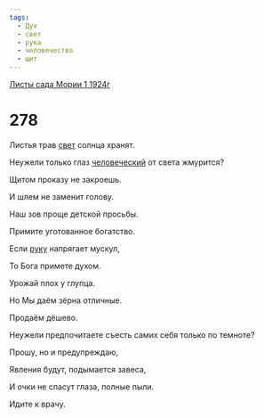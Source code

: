 ```yaml
---
tags:
  - Дух
  - свет
  - рука
  - человечество
  - щит
---
```


[Листы сада Мории 1 1924г](/agni/1924)

# 278
Листья трав [свет](/tag/#свет) солнца хранят.   

Неужели только глаз [человеческий](/tag/#человечество) от света жмурится?   

Щитом проказу не закроешь.   

И шлем не заменит голову.   

Наш зов проще детской просьбы.   

Примите уготованное богатство.   

Если [руку](/tag/#рука) напрягает мускул,   

То Бога примете духом.   

Урожай плох у глупца.   

Но Мы даём зёрна отличные.   

Продаём дёшево.   

Неужели предпочитаете съесть самих себя только по темноте?   

Прошу, но и предупреждаю,   

Явления будут, подымается завеса,   

И очки не спасут глаза, полные пыли.   

Идите к врачу.   

